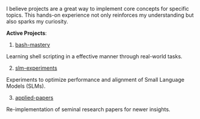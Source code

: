 I believe projects are a great way to implement core concepts for specific topics. This hands-on experience not only reinforces my understanding but also sparks my curiosity.

**Active Projects**:

1) [bash-mastery](https://github.com/ParagEkbote/bash-mastery)

Learning shell scripting in a effective manner through real-world tasks.

2) [slm-experiments](https://github.com/ParagEkbote/slm-experiments)

Experiments to optimize performance and alignment of Small Language Models (SLMs).

3) [applied-papers](https://github.com/ParagEkbote/applied-papers)
 
Re-implementation of seminal research papers for newer insights.